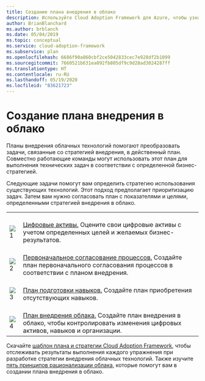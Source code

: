 ```yaml
---
title: Создание плана внедрения в облако
description: Используйте Cloud Adoption Framework для Azure, чтобы узнать, как выполнять технические задачи с помощью определенного плана внедрения в облако.
author: BrianBlanchard
ms.author: brblanch
ms.date: 05/04/2019
ms.topic: conceptual
ms.service: cloud-adoption-framework
ms.subservice: plan
ms.openlocfilehash: 6686f90a860cbf2ce5042833cec7e928df2b1099
ms.sourcegitcommit: 7660521b631ea092fb805df9c9d28ad3024287ff
ms.translationtype: HT
ms.contentlocale: ru-RU
ms.lasthandoff: 05/19/2020
ms.locfileid: "83621723"
---
```

<!-- markdownlint-disable MD026 -->

# <a name="develop-a-cloud-adoption-plan"></a>Создание плана внедрения в облако

Планы внедрения облачных технологий помогают преобразовать задачи, связанные со стратегией внедрения, в действенный план. Совместно работающие команды могут использовать этот план для выполнения технических задач в соответствии с определенной бизнес-стратегией.

Следующие задачи помогут вам определить стратегию использования существующих технологий. Этот подход предполагает приоритизацию задач. Затем вам нужно согласовать план с показателями и целями, определенными стратегией внедрения в облако.

<!-- markdownlint-disable MD033 -->

| | |
|---|---|
| <br> ![1](../_images/icons/1.png) | <br> [Цифровые активы.](../digital-estate/rationalize.md) Оцените свои цифровые активы с учетом определенных целей и желаемых бизнес-результатов.                                |
| <br> ![2](../_images/icons/2.png) | <br> [Первоначальное согласование процессов.](./initial-org-alignment.md) Создайте план первоначального согласования процессов в соответствии с планом внедрения.                                |
| <br> ![3](../_images/icons/3.png) | <br> [План подготовки навыков.](./adapt-roles-skills-processes.md) Создайте план приобретения отсутствующих навыков.                                |
| <br> ![4](../_images/icons/4.png) | <br> [План внедрения облака.](./plan-intro.md) Создайте план внедрения в облако, чтобы контролировать изменения цифровых активов, навыков и организации.                        |

Скачайте [шаблон плана и стратегии Cloud Adoption Framework](https://archcenter.blob.core.windows.net/cdn/fusion/readiness/Microsoft-Cloud-Adoption-Framework-Strategy-and-Plan-Template.docx), чтобы отслеживать результаты выполнения каждого упражнения при разработке стратегии внедрения облачных технологий. Также изучите [пять принципов рационализации облака](../digital-estate/5-rs-of-rationalization.md), которые помогут вам в создании плана внедрения в облако.
